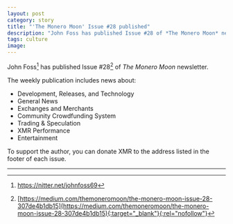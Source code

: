 ```yaml
---
layout: post
category: story
title: "'The Monero Moon' Issue #28 published"
description: "John Foss has published Issue #28 of *The Monero Moon* newsletter."
tags: culture
image: 
---
```


John Foss[^1] has published Issue #28[^2] of *The Monero Moon* newsletter.

The weekly publication includes news about:

- Development, Releases, and Technology
- General News
- Exchanges and Merchants
- Community Crowdfunding System
- Trading & Speculation
- XMR Performance
- Entertainment

To support the author, you can donate XMR to the address listed in the footer of each issue.


---

[^1]: https://nitter.net/johnfoss69
[^2]: [https://medium.com/themoneromoon/the-monero-moon-issue-28-307de4b1db15](https://medium.com/themoneromoon/the-monero-moon-issue-28-307de4b1db15){:target="_blank"}{:rel="nofollow"}
